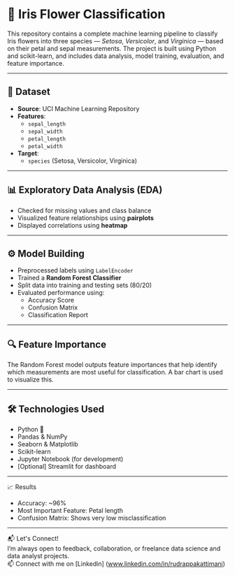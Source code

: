 # 🌸 Iris Flower Classification

This repository contains a complete machine learning pipeline to classify Iris flowers into three species — *Setosa*, *Versicolor*, and *Virginica* — based on their petal and sepal measurements. The project is built using Python and scikit-learn, and includes data analysis, model training, evaluation, and feature importance.

---

## 📁 Dataset

- **Source**: UCI Machine Learning Repository
- **Features**:
  - `sepal_length`
  - `sepal_width`
  - `petal_length`
  - `petal_width`
- **Target**:
  - `species` (Setosa, Versicolor, Virginica)

---

## 📊 Exploratory Data Analysis (EDA)

- Checked for missing values and class balance
- Visualized feature relationships using **pairplots**
- Displayed correlations using **heatmap**

---

## ⚙️ Model Building

- Preprocessed labels using `LabelEncoder`
- Trained a **Random Forest Classifier**
- Split data into training and testing sets (80/20)
- Evaluated performance using:
  - Accuracy Score
  - Confusion Matrix
  - Classification Report

---

## 🔍 Feature Importance

The Random Forest model outputs feature importances that help identify which measurements are most useful for classification. A bar chart is used to visualize this.

---

## 🛠️ Technologies Used

- Python 🐍
- Pandas & NumPy
- Seaborn & Matplotlib
- Scikit-learn
- Jupyter Notebook (for development)
- [Optional] Streamlit for dashboard

---

📈 Results
- Accuracy: ~96%
- Most Important Feature: Petal length
- Confusion Matrix: Shows very low misclassification

---

📬 Let's Connect!  
I’m always open to feedback, collaboration, or freelance data science and data analyst projects.  
📫 Connect with me on [Linkedin] (www.linkedin.com/in/rudrappakattimani)


